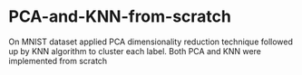 # PCA-and-KNN-from-scratch
On MNIST dataset applied PCA dimensionality reduction technique followed up by KNN algorithm to cluster each label. Both PCA and KNN were implemented from scratch
